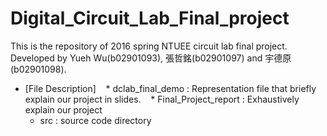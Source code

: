 # Digital_Circuit_Lab_Final_project
This is the repository of 2016 spring NTUEE circuit lab final project. Developed by Yueh Wu(b02901093), 張哲銘(b02901097) and 宇德原(b02901098).
* [File Description]
    * dclab_final_demo : Representation file that briefly explain our project in slides.
    * Final_Project_report : Exhaustively explain our project
    * src : source code directory
